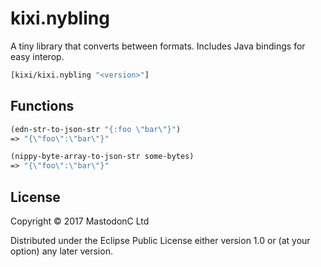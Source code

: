 # kixi.nybling

A tiny library that converts between formats. Includes Java bindings for easy interop.

``` clojure
[kixi/kixi.nybling "<version>"]
```

## Functions

``` clojure
(edn-str-to-json-str "{:foo \"bar\"}")
=> "{\"foo\":\"bar\"}"

(nippy-byte-array-to-json-str some-bytes)
=> "{\"foo\":\"bar\"}"
```

## License

Copyright © 2017 MastodonC Ltd

Distributed under the Eclipse Public License either version 1.0 or (at
your option) any later version.
